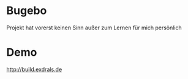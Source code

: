 # Bugebo
Projekt hat vorerst keinen Sinn außer zum Lernen für mich persönlich

# Demo
http://build.exdrals.de
